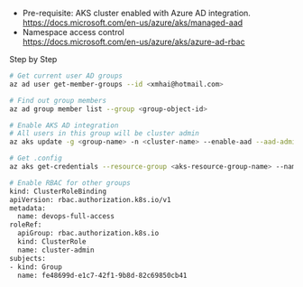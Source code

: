 - Pre-requisite: AKS cluster enabled with Azure AD integration.  
  https://docs.microsoft.com/en-us/azure/aks/managed-aad  
- Namespace access control  
  https://docs.microsoft.com/en-us/azure/aks/azure-ad-rbac  

Step by Step
```sh
# Get current user AD groups
az ad user get-member-groups --id <xmhai@hotmail.com>

# Find out group members
az ad group member list --group <group-object-id>

# Enable AKS AD integration
# All users in this group will be cluster admin
az aks update -g <group-name> -n <cluster-name> --enable-aad --aad-admin-group-object-ids <admin-ad-group-object-id>

# Get .config
az aks get-credentials --resource-group <aks-resource-group-name> --name <cluster-name>

# Enable RBAC for other groups
kind: ClusterRoleBinding
apiVersion: rbac.authorization.k8s.io/v1
metadata:
  name: devops-full-access
roleRef:
  apiGroup: rbac.authorization.k8s.io
  kind: ClusterRole
  name: cluster-admin
subjects:
- kind: Group
  name: fe48699d-e1c7-42f1-9b8d-82c69850cb41
```
